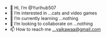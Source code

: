 - 👋 Hi, I’m @Yurihub507
- 👀 I’m interested in ...cats and video games
- 🌱 I’m currently learning ...nothing
- 💞️ I’m looking to collaborate on ...nothing
- 📫 How to reach me ...yaikawaa@gmail.com

<!---
Yurihub507/Yurihub507 is a ✨ special ✨ repository because its `README.md` (this file) appears on your GitHub profile.
You can click the Preview link to take a look at your changes.
--->

